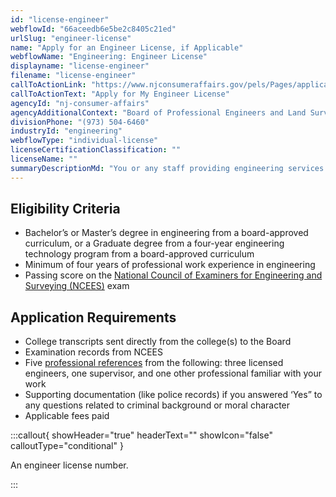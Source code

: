 ```yaml
---
id: "license-engineer"
webflowId: "66aceedb6e5be2c8405c21ed"
urlSlug: "engineer-license"
name: "Apply for an Engineer License, if Applicable"
webflowName: "Engineering: Engineer License"
displayname: "license-engineer"
filename: "license-engineer"
callToActionLink: "https://www.njconsumeraffairs.gov/pels/Pages/applications.aspx"
callToActionText: "Apply for My Engineer License"
agencyId: "nj-consumer-affairs"
agencyAdditionalContext: "Board of Professional Engineers and Land Surveyors"
divisionPhone: "(973) 504-6460"
industryId: "engineering"
webflowType: "individual-license"
licenseCertificationClassification: ""
licenseName: ""
summaryDescriptionMd: "You or any staff providing engineering services will need an engineer license."
---
```


## Eligibility Criteria

- Bachelor’s or Master’s degree in engineering from a board-approved curriculum, or a Graduate degree from a four-year engineering technology program from a board-approved curriculum
- Minimum of four years of professional work experience in engineering
- Passing score on the [National Council of Examiners for Engineering and Surveying (NCEES)](https://ncees.org/engineering/) exam

## Application Requirements

- College transcripts sent directly from the college(s) to the Board
- Examination records from NCEES
- Five [professional references](https://www.njconsumeraffairs.gov/pels/Applications/Professional-Engineer-Reference-Form.pdf) from the following: three licensed engineers, one supervisor, and one other professional familiar with your work
- Supporting documentation (like police records) if you answered ‘Yes” to any questions related to criminal background or moral character
- Applicable fees paid

:::callout{ showHeader="true" headerText="" showIcon="false" calloutType="conditional" }

An engineer license number.

:::
